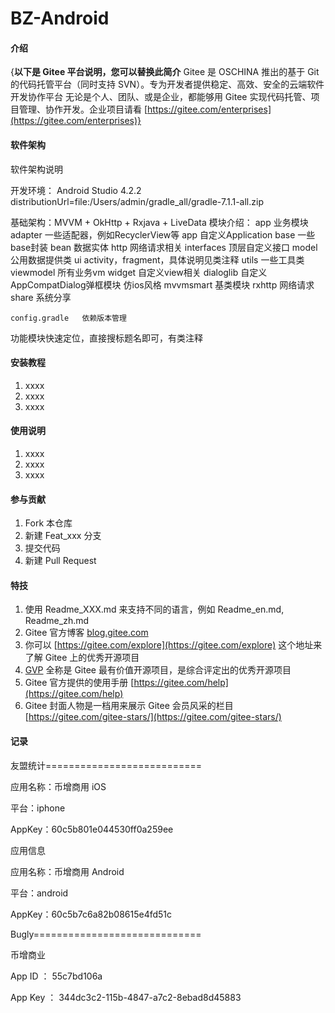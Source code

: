# BZ-Android

#### 介绍
{**以下是 Gitee 平台说明，您可以替换此简介**
Gitee 是 OSCHINA 推出的基于 Git 的代码托管平台（同时支持 SVN）。专为开发者提供稳定、高效、安全的云端软件开发协作平台
无论是个人、团队、或是企业，都能够用 Gitee 实现代码托管、项目管理、协作开发。企业项目请看 [https://gitee.com/enterprises](https://gitee.com/enterprises)}

#### 软件架构
软件架构说明

开发环境：
        Android Studio 4.2.2
        distributionUrl=file:/Users/admin/gradle_all/gradle-7.1.1-all.zip
     
基础架构：MVVM + OkHttp + Rxjava + LiveData
模块介绍：
    app 业务模块
        adapter     一些适配器，例如RecyclerView等
        app         自定义Application
        base        一些base封装
        bean        数据实体
        http        网络请求相关
        interfaces  顶层自定义接口
        model       公用数据提供类
        ui          activity，fragment，具体说明见类注释
        utils       一些工具类
        viewmodel   所有业务vm
        widget      自定义view相关
    dialoglib       自定义AppCompatDialog弹框模块 仿ios风格
    mvvmsmart       基类模块
    rxhttp          网络请求
    share           系统分享
    
    config.gradle   依赖版本管理
    
功能模块快速定位，直接搜标题名即可，有类注释


#### 安装教程

1.  xxxx
2.  xxxx
3.  xxxx

#### 使用说明

1.  xxxx
2.  xxxx
3.  xxxx

#### 参与贡献

1.  Fork 本仓库
2.  新建 Feat_xxx 分支
3.  提交代码
4.  新建 Pull Request


#### 特技

1.  使用 Readme\_XXX.md 来支持不同的语言，例如 Readme\_en.md, Readme\_zh.md
2.  Gitee 官方博客 [blog.gitee.com](https://blog.gitee.com)
3.  你可以 [https://gitee.com/explore](https://gitee.com/explore) 这个地址来了解 Gitee 上的优秀开源项目
4.  [GVP](https://gitee.com/gvp) 全称是 Gitee 最有价值开源项目，是综合评定出的优秀开源项目
5.  Gitee 官方提供的使用手册 [https://gitee.com/help](https://gitee.com/help)
6.  Gitee 封面人物是一档用来展示 Gitee 会员风采的栏目 [https://gitee.com/gitee-stars/](https://gitee.com/gitee-stars/)

#### 记录
友盟统计===========================

应用名称：币增商用 iOS

平台：iphone

AppKey：60c5b801e044530ff0a259ee


应用信息

应用名称：币增商用 Android

平台：android

AppKey：60c5b7c6a82b08615e4fd51c


Bugly=============================

币增商业

App ID   ： 55c7bd106a

App Key ： 344dc3c2-115b-4847-a7c2-8ebad8d45883
